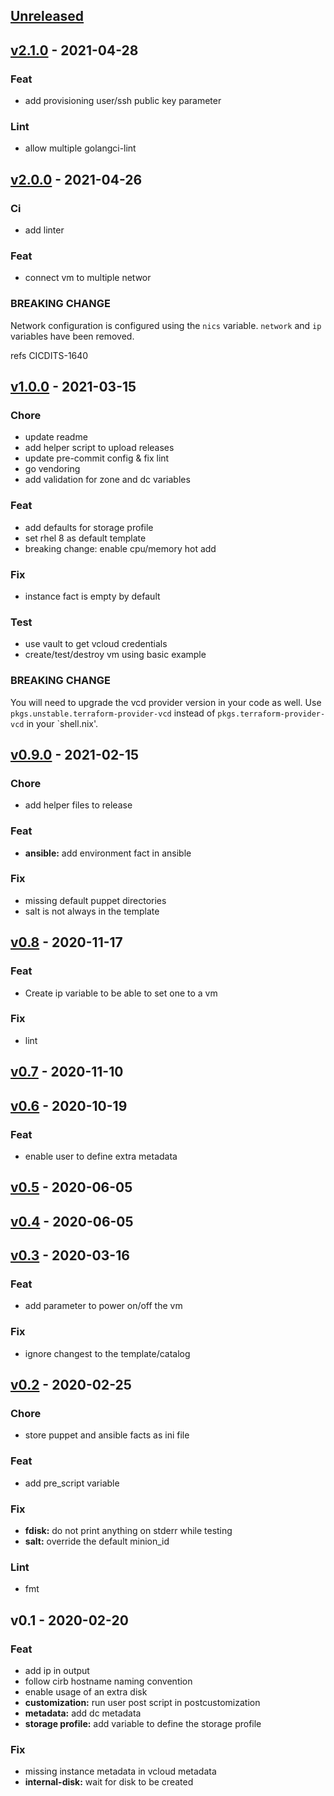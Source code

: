 <a name="unreleased"></a>
## [Unreleased]


<a name="v2.1.0"></a>
## [v2.1.0] - 2021-04-28
### Feat
- add provisioning user/ssh public key parameter

### Lint
- allow multiple golangci-lint


<a name="v2.0.0"></a>
## [v2.0.0] - 2021-04-26
### Ci
- add linter

### Feat
- connect vm to multiple networ

### BREAKING CHANGE

Network configuration is configured using the `nics` variable.
`network` and `ip` variables have been removed.

refs CICDITS-1640


<a name="v1.0.0"></a>
## [v1.0.0] - 2021-03-15
### Chore
- update readme
- add helper script to upload releases
- update pre-commit config & fix lint
- go vendoring
- add validation for zone and dc variables

### Feat
- add defaults for storage profile
- set rhel 8 as default template
- breaking change: enable cpu/memory hot add

### Fix
- instance fact is empty by default

### Test
- use vault to get vcloud credentials
- create/test/destroy vm using basic example

### BREAKING CHANGE

You will need to upgrade the vcd provider version in
your code as well. Use `pkgs.unstable.terraform-provider-vcd` instead of
`pkgs.terraform-provider-vcd` in your `shell.nix'.


<a name="v0.9.0"></a>
## [v0.9.0] - 2021-02-15
### Chore
- add helper files to release

### Feat
- **ansible:** add environment fact in ansible

### Fix
- missing default puppet directories
- salt is not always in the template


<a name="v0.8"></a>
## [v0.8] - 2020-11-17
### Feat
- Create ip variable to be able to set one to a vm

### Fix
- lint


<a name="v0.7"></a>
## [v0.7] - 2020-11-10

<a name="v0.6"></a>
## [v0.6] - 2020-10-19
### Feat
- enable user to define extra metadata


<a name="v0.5"></a>
## [v0.5] - 2020-06-05

<a name="v0.4"></a>
## [v0.4] - 2020-06-05

<a name="v0.3"></a>
## [v0.3] - 2020-03-16
### Feat
- add parameter to power on/off the vm

### Fix
- ignore changest to the template/catalog


<a name="v0.2"></a>
## [v0.2] - 2020-02-25
### Chore
- store puppet and ansible facts as ini file

### Feat
- add pre_script variable

### Fix
- **fdisk:** do not print anything on stderr while testing
- **salt:** override the default minion_id

### Lint
- fmt


<a name="v0.1"></a>
## v0.1 - 2020-02-20
### Feat
- add ip in output
- follow cirb hostname naming convention
- enable usage of an extra disk
- **customization:** run user post script in postcustomization
- **metadata:** add dc metadata
- **storage profile:** add variable to define the storage profile

### Fix
- missing instance metadata in vcloud metadata
- **internal-disk:** wait for disk to be created


[Unreleased]: http://stash.cirb.lan/projects/CICD/repos/terraform-vcloud-linux-vm/compare/v2.1.0...HEAD
[v2.1.0]: http://stash.cirb.lan/projects/CICD/repos/terraform-vcloud-linux-vm/compare/v2.0.0...v2.1.0
[v2.0.0]: http://stash.cirb.lan/projects/CICD/repos/terraform-vcloud-linux-vm/compare/v1.0.0...v2.0.0
[v1.0.0]: http://stash.cirb.lan/projects/CICD/repos/terraform-vcloud-linux-vm/compare/v0.9.0...v1.0.0
[v0.9.0]: http://stash.cirb.lan/projects/CICD/repos/terraform-vcloud-linux-vm/compare/v0.8...v0.9.0
[v0.8]: http://stash.cirb.lan/projects/CICD/repos/terraform-vcloud-linux-vm/compare/v0.7...v0.8
[v0.7]: http://stash.cirb.lan/projects/CICD/repos/terraform-vcloud-linux-vm/compare/v0.6...v0.7
[v0.6]: http://stash.cirb.lan/projects/CICD/repos/terraform-vcloud-linux-vm/compare/v0.5...v0.6
[v0.5]: http://stash.cirb.lan/projects/CICD/repos/terraform-vcloud-linux-vm/compare/v0.4...v0.5
[v0.4]: http://stash.cirb.lan/projects/CICD/repos/terraform-vcloud-linux-vm/compare/v0.3...v0.4
[v0.3]: http://stash.cirb.lan/projects/CICD/repos/terraform-vcloud-linux-vm/compare/v0.2...v0.3
[v0.2]: http://stash.cirb.lan/projects/CICD/repos/terraform-vcloud-linux-vm/compare/v0.1...v0.2
